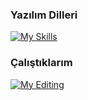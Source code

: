 ### Yazılım Dilleri

<!--
**Yarderun/Yarderun** is a ✨ _special_ ✨ repository because its `README.md` (this file) appears on your GitHub profile.

Here are some ideas to get you started:

- 🔭 I’m currently working on ...
- 🌱 I’m currently learning ...
- 👯 I’m looking to collaborate on ...
- 🤔 I’m looking for help with ...
- 💬 Ask me about ...
- 📫 How to reach me: ...
- 😄 Pronouns: ...
- ⚡ Fun fact: ...
-->
[![My Skills](https://skillicons.dev/icons?i=python,js,nodejs,html,css,cs,rubby)](https://skillicons.dev)

### Çalıştıklarım

[![My Editing](https://skillicons.dev/icons?i=discordjs,instagram,youtube,discord,vscode,visualstudio)](https://skillicons.dev)

